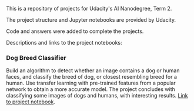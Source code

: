 This is a repository of projects for Udacity's AI Nanodegree, Term 2.

The project structure and Jupyter notebooks are provided by Udacity.

Code and answers were added to complete the projects.

Descriptions and links to the project notebooks:

### Dog Breed Classifier

Build an algorithm to detect whether an image contains a dog or human faces, and classify the breed of dog, or closest resembling breed for a human. Use transfer learning with pre-trained features from a popular network to obtain a more accurate model. The project concludes with classifying some images of dogs and humans, with interesting results. [Link to project notebook](https://github.com/dbolotov/udacity-aind2/blob/master/dog-project/dog_app.ipynb).
